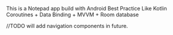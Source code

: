 This is a Notepad app build with Android Best Practice Like Kotlin Coroutines + Data Binding + MVVM + Room database


//TODO will add navigation components in future.
